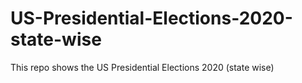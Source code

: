 # US-Presidential-Elections-2020-state-wise
This repo shows the US Presidential Elections 2020 (state wise)

